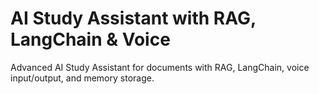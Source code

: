 
# AI Study Assistant with RAG, LangChain & Voice
Advanced AI Study Assistant for documents with RAG, LangChain, voice input/output, and memory storage.
